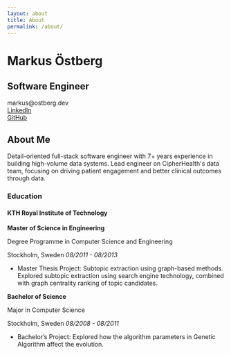 ```yaml
---
layout: about
title: About
permalink: /about/
---
```


<div class="jumbotron text-center">
    <h1>Markus <b>Östberg</b></h1>
    <h2>Software Engineer</h2>
    <div class="row">markus@ostberg.dev</div>
    <div class="row"><a href="http://www.linkedin.com/in/markusos">LinkedIn</a></div>
    <div class="row"><a href="https://github.com/markusos">GitHub</a></div>
</div>

## About Me

Detail-oriented full-stack software engineer with 7+ years experience in building high-volume data systems. Lead engineer on CipherHealth's data team, focusing on driving patient engagement and better clinical outcomes through data.

### Education

#### KTH Royal Institute of Technology

**Master of Science in Engineering**

Degree Programme in Computer Science and Engineering

Stockholm, Sweden *08/2011 - 08/2013*

* Master Thesis Project: Subtopic extraction using graph-based methods. Explored subtopic extraction using search engine technology, combined with graph centrality ranking of topic candidates.

**Bachelor of Science**

Major in Computer Science

Stockholm, Sweden *08/2008 - 08/2011*

* Bachelor’s Project: Explored how the algorithm parameters in Genetic Algorithm affect the evolution.
